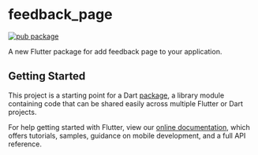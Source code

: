 # feedback_page
[![pub package](https://img.shields.io/pub/v/feedback_page?color=green&style=plastic)](https://pub.dev/packages/feedback_page)

A new Flutter package for add feedback page to your application.

## Getting Started

This project is a starting point for a Dart
[package](https://flutter.dev/developing-packages/),
a library module containing code that can be shared easily across
multiple Flutter or Dart projects.

For help getting started with Flutter, view our 
[online documentation](https://flutter.dev/docs), which offers tutorials, 
samples, guidance on mobile development, and a full API reference.
